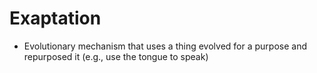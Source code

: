 # Exaptation

- Evolutionary mechanism that uses a thing evolved for a purpose and repurposed it (e.g., use the tongue to speak)